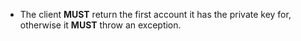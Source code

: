 * The client **MUST** return the first account it has the private key for, otherwise it **MUST** throw an exception.
